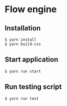 # Flow engine

## Installation

```
$ yarn install
$ yarn build-css
```

## Start application
```
$ yarn run start
```

## Run testing script
```
$ yarn run test
```
